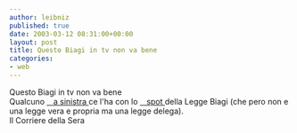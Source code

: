 ```yaml
---
author: leibniz
published: true
date: 2003-03-12 08:31:00+00:00
layout: post
title: Questo Biagi in tv non va bene
categories:
- web
---
```


   Questo Biagi in tv non va bene  
   Qualcuno  [   a sinistra ][1]ce l'ha con lo  [   spot ][2]della Legge Biagi (che pero non e una legge vera e propria ma una legge delega).  
  Il Corriere della Sera

[1]:	http://www.corriere.it/edicola/index.jsp?path=POLITICA&doc=VETRO
[2]:	http://www.welfare.gov.it/News/Campagna+Legge+Biagi.htm